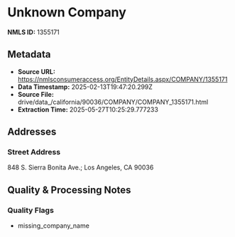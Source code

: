 # Unknown Company

**NMLS ID:** 1355171

## Metadata
- **Source URL:** https://nmlsconsumeraccess.org/EntityDetails.aspx/COMPANY/1355171
- **Data Timestamp:** 2025-02-13T19:47:20.299Z
- **Source File:** drive/data_/california/90036/COMPANY/COMPANY_1355171.html
- **Extraction Time:** 2025-05-27T10:25:29.777233

## Addresses
### Street Address
848 S. Sierra Bonita Ave.; Los Angeles, CA 90036

## Quality & Processing Notes
### Quality Flags
- missing_company_name
